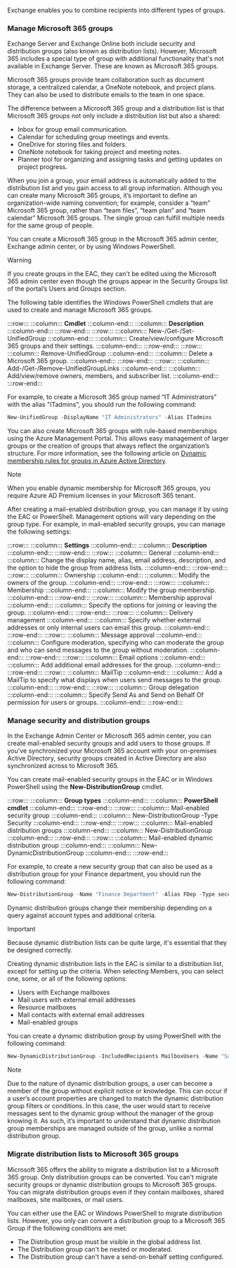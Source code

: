 Exchange enables you to combine recipients into different types of groups.

### Manage Microsoft 365 groups

Exchange Server and Exchange Online both include security and distribution groups (also known as distribution lists). However, Microsoft 365 includes a special type of group with additional functionality that's not available in Exchange Server. These are known as Microsoft 365 groups.

Microsoft 365 groups provide team collaboration such as document storage, a centralized calendar, a OneNote notebook, and project plans. They can also be used to distribute emails to the team in one space.

The difference between a Microsoft 365 group and a distribution list is that Microsoft 365 groups not only include a distribution list but also a shared:

 -  Inbox for group email communication.
 -  Calendar for scheduling group meetings and events.
 -  OneDrive for storing files and folders.
 -  OneNote notebook for taking project and meeting notes.
 -  Planner tool for organizing and assigning tasks and getting updates on project progress.

When you join a group, your email address is automatically added to the distribution list and you gain access to all group information. Although you can create many Microsoft 365 groups, it’s important to define an organization-wide naming convention; for example, consider a “team” Microsoft 365 group, rather than “team files”, “team plan” and “team calendar” Microsoft 365 groups. The single group can fulfill multiple needs for the same group of people.

You can create a Microsoft 365 group in the Microsoft 365 admin center, Exchange admin center, or by using Windows PowerShell.

> [!WARNING]
> If you create groups in the EAC, they can't be edited using the Microsoft 365 admin center even though the groups appear in the Security Groups list of the portal’s Users and Groups section.

The following table identifies the Windows PowerShell cmdlets that are used to create and manage Microsoft 365 groups.

:::row:::
  :::column:::
    **Cmdlet**
  :::column-end:::
  :::column:::
    **Description**
  :::column-end:::
:::row-end:::
:::row:::
  :::column:::
    New-/Get-/Set-UnifiedGroup
  :::column-end:::
  :::column:::
    Create/view/configure Microsoft 365 groups and their settings.
  :::column-end:::
:::row-end:::
:::row:::
  :::column:::
    Remove-UnifiedGroup
  :::column-end:::
  :::column:::
    Delete a Microsoft 365 group.
  :::column-end:::
:::row-end:::
:::row:::
  :::column:::
    Add-/Get-/Remove-UnifiedGroupLinks
  :::column-end:::
  :::column:::
    Add/view/remove owners, members, and subscriber list.
  :::column-end:::
:::row-end:::


For example, to create a Microsoft 365 group named “IT Administrators” with the alias "ITadmins", you should run the following command:<br>

```powershell
New-UnifiedGroup -DisplayName "IT Administrators" -Alias ITadmins
```

You can also create Microsoft 365 groups with rule-based memberships using the Azure Management Portal. This allows easy management of larger groups or the creation of groups that always reflect the organization’s structure. For more information, see the following article on [Dynamic membership rules for groups in Azure Active Directory](/azure/active-directory/enterprise-users/groups-dynamic-membership?azure-portal=true).

> [!NOTE]
> When you enable dynamic membership for Microsoft 365 groups, you require Azure AD Premium licenses in your Microsoft 365 tenant.

After creating a mail-enabled distribution group, you can manage it by using the EAC or PowerShell. Management options will vary depending on the group type. For example, in mail-enabled security groups, you can manage the following settings:

:::row:::
  :::column:::
    **Settings**
  :::column-end:::
  :::column:::
    **Description**
  :::column-end:::
:::row-end:::
:::row:::
  :::column:::
    General
  :::column-end:::
  :::column:::
    Change the display name, alias, email address, description, and the option to hide the group from address lists.
  :::column-end:::
:::row-end:::
:::row:::
  :::column:::
    Ownership
  :::column-end:::
  :::column:::
    Modify the owners of the group.
  :::column-end:::
:::row-end:::
:::row:::
  :::column:::
    Membership
  :::column-end:::
  :::column:::
    Modify the group membership.
  :::column-end:::
:::row-end:::
:::row:::
  :::column:::
    Membership approval
  :::column-end:::
  :::column:::
    Specify the options for joining or leaving the group.
  :::column-end:::
:::row-end:::
:::row:::
  :::column:::
    Delivery management
  :::column-end:::
  :::column:::
    Specify whether external addresses or only internal users can email this group.
  :::column-end:::
:::row-end:::
:::row:::
  :::column:::
    Message approval
  :::column-end:::
  :::column:::
    Configure moderation, specifying who can moderate the group and who can send messages to the group without moderation.
  :::column-end:::
:::row-end:::
:::row:::
  :::column:::
    Email options
  :::column-end:::
  :::column:::
    Add additional email addresses for the group.
  :::column-end:::
:::row-end:::
:::row:::
  :::column:::
    MailTip
  :::column-end:::
  :::column:::
    Add a MailTip to specify what displays when users send messages to the group.
  :::column-end:::
:::row-end:::
:::row:::
  :::column:::
    Group delegation
  :::column-end:::
  :::column:::
    Specify Send As and Send on Behalf Of permission for users or groups.
  :::column-end:::
:::row-end:::


### Manage security and distribution groups

In the Exchange Admin Center or Microsoft 365 admin center, you can create mail-enabled security groups and add users to those groups. If you've synchronized your Microsoft 365 account with your on-premises Active Directory, security groups created in Active Directory are also synchronized across to Microsoft 365.

You can create mail-enabled security groups in the EAC or in Windows PowerShell using the **New-DistributionGroup** cmdlet.

:::row:::
  :::column:::
    **Group types**
  :::column-end:::
  :::column:::
    **PowerShell cmdlet**
  :::column-end:::
:::row-end:::
:::row:::
  :::column:::
    Mail-enabled security group
  :::column-end:::
  :::column:::
    New-DistributionGroup -Type Security
  :::column-end:::
:::row-end:::
:::row:::
  :::column:::
    Mail-enabled distribution groups
  :::column-end:::
  :::column:::
    New-DistributionGroup
  :::column-end:::
:::row-end:::
:::row:::
  :::column:::
    Mail-enabled dynamic distribution group
  :::column-end:::
  :::column:::
    New-DynamicDistributionGroup
  :::column-end:::
:::row-end:::


For example, to create a new security group that can also be used as a distribution group for your Finance department, you should run the following command:

```powershell
New-DistributionGroup -Name "Finance Department" -Alias FDep -Type security
```

Dynamic distribution groups change their membership depending on a query against account types and additional criteria.

> [!IMPORTANT]
> Because dynamic distribution lists can be quite large, it's essential that they be designed correctly.

Creating dynamic distribution lists in the EAC is similar to a distribution list, except for setting up the criteria. When selecting Members, you can select one, some, or all of the following options:

 -  Users with Exchange mailboxes
 -  Mail users with external email addresses
 -  Resource mailboxes
 -  Mail contacts with external email addresses
 -  Mail-enabled groups

You can create a dynamic distribution group by using PowerShell with the following command:

```powershell
New-DynamicDistributionGroup -IncludedRecipients MailboxUsers -Name "Sales Users Dynamic Group" -Department Sales
```

> [!NOTE]
> Due to the nature of dynamic distribution groups, a user can become a member of the group without explicit notice or knowledge. This can occur if a user’s account properties are changed to match the dynamic distribution group filters or conditions. In this case, the user would start to receive messages sent to the dynamic group without the manager of the group knowing it. As such, it’s important to understand that dynamic distribution group memberships are managed outside of the group, unlike a normal distribution group.

### Migrate distribution lists to Microsoft 365 groups

Microsoft 365 offers the ability to migrate a distribution list to a Microsoft 365 group. Only distribution groups can be converted. You can't migrate security groups or dynamic distribution groups to Microsoft 365 groups. You can migrate distribution groups even if they contain mailboxes, shared mailboxes, site mailboxes, or mail users.

You can either use the EAC or Windows PowerShell to migrate distribution lists. However, you only can convert a distribution group to a Microsoft 365 Group if the following conditions are met:

 -  The Distribution group must be visible in the global address list.
 -  The Distribution group can't be nested or moderated.
 -  The Distribution group can't have a send-on-behalf setting configured.
